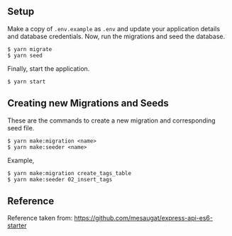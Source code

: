 ## Setup

Make a copy of `.env.example` as `.env` and update your application details and database credentials. Now, run the migrations and seed the database.

    $ yarn migrate
    $ yarn seed

Finally, start the application.

    $ yarn start


## Creating new Migrations and Seeds

These are the commands to create a new migration and corresponding seed file.

    $ yarn make:migration <name>
    $ yarn make:seeder <name>

Example,

    $ yarn make:migration create_tags_table
    $ yarn make:seeder 02_insert_tags

## Reference

Reference taken from: https://github.com/mesaugat/express-api-es6-starter
